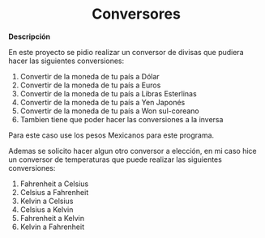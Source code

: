 <h1 align="center"> Conversores </h1>


<b>Descripción</b>
<p>En este proyecto se pidio realizar un conversor de divisas que pudiera hacer las siguientes conversiones:</p>
    <ol>
        <li>Convertir de la moneda de tu país a Dólar</li>
        <li>Convertir de la moneda de tu país  a Euros</li>
        <li>Convertir de la moneda de tu país  a Libras Esterlinas</li>
        <li>Convertir de la moneda de tu país  a Yen Japonés</li>
        <li>Convertir de la moneda de tu país  a Won sul-coreano</li>
        <li>Tambien tiene que poder hacer las conversiones a la inversa</li>
    </ol>
<p>Para este caso use los pesos Mexicanos para este programa.</p>

<p>Ademas se solicito hacer algun otro conversor a elección, en mi caso hice un conversor de temperaturas que puede realizar las siguientes conversiones:</p>
    <ol>
        <li>Fahrenheit a Celsius</li>
        <li>Celsius a Fahrenheit</li>
        <li>Kelvin a Celsius</li>
        <li>Celsius a Kelvin</li>
        <li>Fahrenheit a Kelvin</li>
        <li>Kelvin a Fahrenheit</li>
    </ol>
